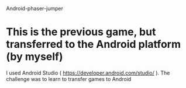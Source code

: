 Android-phaser-jumper
# This is the previous game, but transferred to the Android platform (by myself)
I used Android Studio ( https://developer.android.com/studio/ ). The challenge was to learn to transfer  games to Android
